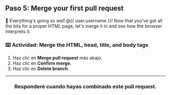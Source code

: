 ## Paso 5: Merge your first pull request

:tada: Everything's going so well @{{ user.username }}! Now that you've got all the bits for a proper HTML page, let's merge it in and see how the browser interprets it.

### :keyboard: Actividad: Merge the HTML, head, title, and body tags

1. Haz clic en **Merge pull request** más abajo.
1. Haz clic en **Confirm merge**.
1. Haz clic en **Delete branch**.

<hr>
<h3 align="center">Responderé cuando hayas combinado este pull request.</h3>
